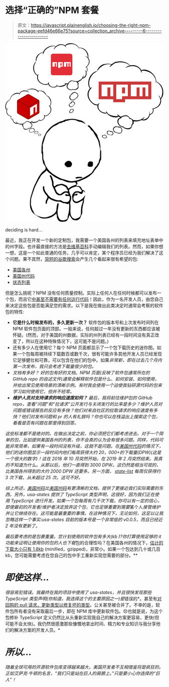 # 选择“正确的”NPM 套餐

> 原文：<https://javascript.plainenglish.io/choosing-the-right-npm-package-eefd46e66e75?source=collection_archive---------6----------------------->

![](img/9aa4e49a36dab3e935fd180862fcc901.png)

deciding is hard…

最近，我正在开发一个新的定制包，我需要一个美国各州的列表来填充地址表单中的州字段。也许最直接的方法是[去维基百科](https://en.wikipedia.org/wiki/List_of_states_and_territories_of_the_United_States)手动编辑我们的列表。然而，如果你想一想，这是一个如此普通的任务，几乎可以肯定，某个程序员已经为我们解决了这个问题。果不其然，[简短的谷歌搜索](https://www.google.com/search?q=npm+list+of+us+states)会产生几个看起来很有希望的包:

*   [美国各州](https://www.npmjs.com/package/usa-states)
*   [美国州代码](https://www.npmjs.com/package/us-state-codes)
*   [状态列表](https://www.npmjs.com/package/state-list)

但是怎么挑呢？NPM 没有任何质量控制。实际上任何人在任何时候都可以发布一个包，而且它[中甚至不需要有任何运行代码](https://www.npmjs.com/package/empty-npm-package)！因此，作为一名开发人员，由您自己来决定这些包是否能满足您的需求。以下是我在做出此类决定时通常会考察的软件包的特性:

*   **它是什么时候发布的，多久更新一次？**
    软件包的版本号和上次发布时间列在 NPM 软件包页面的顶部。一般来说，任何超过一年没有更新的东西都应该被怀疑。(然而，对于美国的州数据，实际的州列表已经有一段时间没有真正改变了，所以在这种特殊情况下，这可能不是问题。)
*   还有多少人在使用它？每个 NPM 页面都显示了一个包下载历史的迷你图。如果一个包每周被持续下载数百或数千次，很有可能许多其他开发人员已经发现它足够健壮和可靠，可以包含在他们的包中。如果*非常新，即在过去几个月内第一次发布，我只会考虑下载量很少的包。*
*   *文档有多好？
    好的包有好的文档。NPM 页面(反映了软件包通常所在的 GitHub repo 的自述文件)通常会解释软件包是什么、如何安装、如何使用，并给出常见使用场景的清晰示例。有时我会使用一个迫使我钻研源代码的包来学习如何使用它，但并不经常。*
*   ***维护人员对支持请求的响应速度如何？**
    最后，我将前往维护包的 GitHub repo，查看“问题”和“拉请求”公开发行与关闭发行的比率是多少？维护人员对问题或错误报告的反应有多快？他们对来自社区的拉取请求的响应速度有多快？他们对发布问题和 pr 的人有礼貌吗？你也可以在栈溢出上搜索这个包，看看是否有问题在那里得到回答。*

*这些标准都不是绝对的。在做出决定之前，你必须把它们都考虑进去。对于一个简单的包，比如提供美国各州的列表，你不会真的认为会有很多问题。同样，代码可能非常简单，如果有一段时间没有升级，这就不是问题。在[美国州代码](https://www.npmjs.com/package/us-state-codes)的情况下，他们的迷你图显示一段时间内他们每周获得大约 20，000+的下载量(DPW)(这是一个很大的数字)！这在 2018 年 10 月突然开始，在 2019 年 2 月突然结束。我真的不知道为什么。从那以后，他们一直得到 3000 DPW。这仍然是相当可观的，比美国各州得到的大约 2000 DPW 还要多。另一方面， [state-list](https://www.npmjs.com/package/state-list) 每周仅获得约 3 次下载，从未超过 25 次。这可不好。*

*综上所述，[美国州码](https://www.npmjs.com/package/usa-states)比[美国州码](https://www.npmjs.com/package/us-state-codes)有更清晰的文档，提供了更接近我们实际需要的东西。另外，usa-states 提供了 TypeScript 类型声明，这很好，因为我们正在使用 TypeScript 进行开发。如果一个包每周有几千次下载，你可以有一定的信心，即使最初的开发者/维护者决定放弃这个包，它也足够重要到需要*某个人*接管维护并让它继续存在。这可能是最重要的事情。在这种情况下，无论如何，这足以让我忽略这样一个事实:usa-states 目前的版本号是一个非常低的 v0.0.5，而且已经近 2 年没有更新了。*

*最后要考虑的是包裹重量。您计划使用的软件包有多大(kb )?你打算使用足够的 it 功能来证明让使用你的包的人也下载*包的合理性吗？在美国各州的情况下，[估计的下载大小只有 1.8kb](https://bundlephobia.com/result?p=usa-states@0.0.5) (minified，gzipped)，非常小。如果一个包达到几十或几百 kb，您可能需要考虑在您自己的包中手工重新实现您需要的部分。**

# *即使这样…*

*很容易犯错误。我最终在我的项目中使用了 usa-states，并且很快发现那些 TypeScript 类型声明(你知道，我选择这个的主要原因之一)是*错误的*。甚至有[对回购的 pull 请求，更新类型以修复坏的类型](https://github.com/nathanbarrett/usa-states/pull/1)。公关甚至被合并了。不幸的是，软件包所有者没有采取最后一步，即在 NPM 库中更新软件包。😞也就是说，为这个包修补 TypeScript 定义仍然比从头重新实现我自己的解决方案更容易、更快(但可能不会太快)。我仍然很感激那些慷慨地拿出时间、精力和专业知识与我分享他们的解决方案的开发人员。*

# *所以…*

*随着全球可用的开源软件包库变得越来越大，美国开发者不互相借鉴将是疯狂的。正如艾萨克·牛顿的名言，“我们只是站在巨人的肩膀上。”只是要小心你选择的“巨人”！*